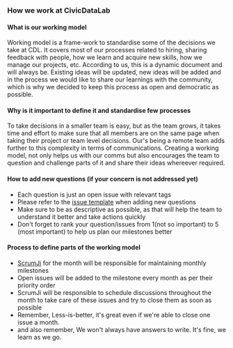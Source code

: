 ### How we work at CivicDataLab

#### What is our working model
Working model is a frame-work to standardise some of the decisions we take at CDL. It covers most of our processes related to hiring, sharing feedback with people, how we learn and acquire new skills, how we manage our projects, etc. According to us, this is a dynamic document and will always be. Existing ideas will be updated, new ideas will be added and in the process we would like to share our learnings with the community, which is why we decided to keep this process as open and democratic as possible. 

#### Why is it important to define it and standardise few processes
To take decisions in a smaller team is easy, but as the team grows, it takes time and effort to make sure that all members are on the same page when taking their project or team level decisions. Our's being a remote team adds further to this complexity in terms of communications. Creating a working model, not only helps us with our comms but also encourages the team to question and challenge parts of it and share their ideas whereever required. 

#### How to add new questions (if your concern is not addressed yet)
- Each question is just an open issue with relevant tags
- Please refer to the [issue template](issue_template.md) when adding new questions
- Make sure to be as descriptive as possible, as that will help the team to understand it better and take actions quickly
- Don't forget to rank your question/issues from 1(not so important) to 5 (most important) to help us plan our milestones better

#### Process to define parts of the working model
- [ScrumJi](https://medium.com/civicdatalab/the-scrumji-experiment-44b25fe60b55) for the month will be responsible for maintaining monthly milestones
- Open issues will be added to the milestone every month as per their priority order
- ScrumJi will be responsible to schedule discussions throughout the month to take care of these issues and try to close them as soon as possible
- Remember, Less-is-better, it's great even if we're able to close one issue a month.
- and also remember, We won't always have answers to write. It's fine, we learn as we go. 
